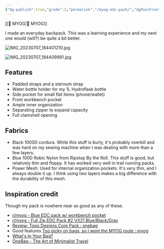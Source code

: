 ```yaml
---
{"dg-publish":true,"grade":2,"permalink":"/myog-edc-pack/","dgPassFrontmatter":true}
---
```



[[📘 MYOG\|📘 MYOG]]

I made an everyday backpack. This was a learning experience and my next one would (will?) be quite a bit better.

![IMG_20230707_184401210.jpg](/img/user/98-attachments/IMG_20230707_184401210.jpg)

![IMG_20230707_184409991.jpg](/img/user/98-attachments/IMG_20230707_184409991.jpg)

## Features

* Padded straps and a sternum strap
* Water bottle holder for my 1L Hydroflask bottle
* Side pocket for small flat items (phone/wallet)
* Front workbench pocket
* Ample inner organization
* Separating zipper to expand capacity
* Full clamshell opening

## Fabrics

* Black 1000D cordura. While this stuff is burly, it's probably overkill and was hard on my sewing machine when I was dealing with more than a few layers.
* Blue 100D Robic Nylon from Ripstop By the Roll. This stuff is good, but relatively thin and floppy. It has worked very well in trail running packs.
* Power Mesh: Used for internal organization pockets. It's very thin, and I always double it up. I think using two layers makes a big difference with the durability of this mesh.

## Inspiration credit

Though my pack is nowhere near as good as any of these.

* [r/myog - Blue EDC pack w/ workbench pocket](https://www.reddit.com/r/myog/comments/geu2um/blue_edc_pack_w_workbench_pocket/)
* [r/myog - Full Zip EDC Pack #2 VX21 Blue/Black/Gray](https://www.reddit.com/r/myog/comments/9f1kpt/full_zip_edc_pack_2_vx21_blueblackgray/)
* [Review: Topo Designs Core Pack : onebag](https://www.reddit.com/r/onebag/comments/8yggtp/review_topo_designs_core_pack/)
* Good features [Too picky on bags, so I went the MYOG route : myog](https://www.reddit.com/r/myog/comments/sohndo/too_picky_on_bags_so_i_went_the_myog_route/)
* [What's In Your Bag?](https://www.reddit.com/r/whatsinthebag/)
* [OneBag - The Art of Minimalist Travel](https://www.reddit.com/r/onebag/)